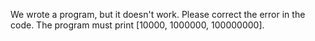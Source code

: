 We wrote a program, but it doesn't work.
Please correct the error in the code.
The program must print [10000, 1000000, 100000000].
